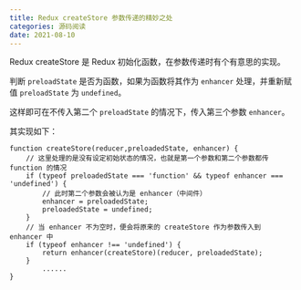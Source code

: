 ```yaml
---
title: Redux createStore 参数传递的精妙之处
categories: 源码阅读
date: 2021-08-10
---
```


Redux createStore 是 Redux 初始化函数，在参数传递时有个有意思的实现。

判断 `preloadState` 是否为函数，如果为函数将其作为 `enhancer` 处理，并重新赋值 `preloadState` 为 `undefined`。

<!-- more -->

这样即可在不传入第二个 `preloadState` 的情况下，传入第三个参数 `enhancer`。

其实现如下：

```
function createStore(reducer,preloadedState, enhancer) {
    // 这里处理的是没有设定初始状态的情况，也就是第一个参数和第二个参数都传 function 的情况
    if (typeof preloadedState === 'function' && typeof enhancer === 'undefined') {
        // 此时第二个参数会被认为是 enhancer（中间件）
        enhancer = preloadedState;
        preloadedState = undefined;
    }
    // 当 enhancer 不为空时，便会将原来的 createStore 作为参数传入到 enhancer 中
    if (typeof enhancer !== 'undefined') {
        return enhancer(createStore)(reducer, preloadedState);
    }
		......
}
```
